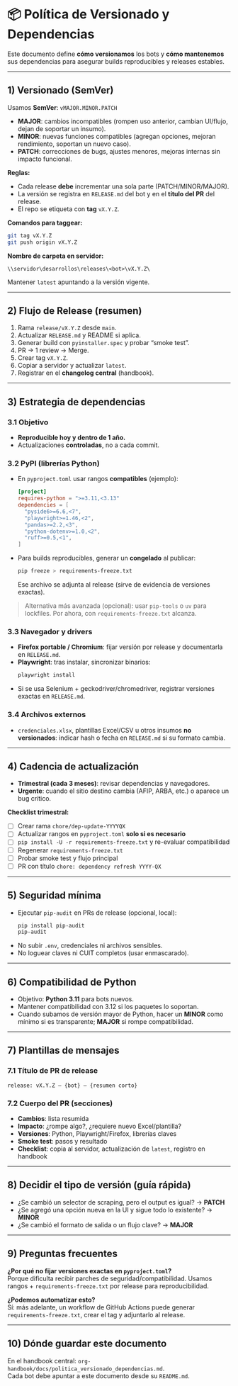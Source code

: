 # 📦 Política de Versionado y Dependencias

Este documento define **cómo versionamos** los bots y **cómo mantenemos** sus dependencias para asegurar builds reproducibles y releases estables.

---

## 1) Versionado (SemVer)
Usamos **SemVer**: `vMAJOR.MINOR.PATCH`

- **MAJOR**: cambios incompatibles (rompen uso anterior, cambian UI/flujo, dejan de soportar un insumo).
- **MINOR**: nuevas funciones compatibles (agregan opciones, mejoran rendimiento, soportan un nuevo caso).
- **PATCH**: correcciones de bugs, ajustes menores, mejoras internas sin impacto funcional.

**Reglas:**  
- Cada release **debe** incrementar una sola parte (PATCH/MINOR/MAJOR).  
- La versión se registra en `RELEASE.md` del bot y en el **título del PR** del release.  
- El repo se etiqueta con **tag** `vX.Y.Z`.

**Comandos para taggear:**
```bash
git tag vX.Y.Z
git push origin vX.Y.Z
```

**Nombre de carpeta en servidor:**
```
\\servidor\desarrollos\releases\<bot>\vX.Y.Z\
```
Mantener `latest` apuntando a la versión vigente.

---

## 2) Flujo de Release (resumen)
1. Rama `release/vX.Y.Z` desde `main`.
2. Actualizar `RELEASE.md` y README si aplica.
3. Generar build con `pyinstaller.spec` y probar “smoke test”.
4. PR → 1 review → Merge.
5. Crear tag `vX.Y.Z`.
6. Copiar a servidor y actualizar `latest`.
7. Registrar en el **changelog central** (handbook).

---

## 3) Estrategia de dependencias

### 3.1 Objetivo
- **Reproducible hoy y dentro de 1 año.**
- Actualizaciones **controladas**, no a cada commit.

### 3.2 PyPI (librerías Python)
- En `pyproject.toml` usar rangos **compatibles** (ejemplo):
  ```toml
  [project]
  requires-python = ">=3.11,<3.13"
  dependencies = [
    "pyside6>=6.6,<7",
    "playwright>=1.46,<2",
    "pandas>=2.2,<3",
    "python-dotenv>=1.0,<2",
    "ruff>=0.5,<1",
  ]
  ```
- Para builds reproducibles, generar un **congelado** al publicar:
  ```bash
  pip freeze > requirements-freeze.txt
  ```
  Ese archivo se adjunta al release (sirve de evidencia de versiones exactas).

> Alternativa más avanzada (opcional): usar `pip-tools` o `uv` para lockfiles. Por ahora, con `requirements-freeze.txt` alcanza.

### 3.3 Navegador y drivers
- **Firefox portable / Chromium**: fijar versión por release y documentarla en `RELEASE.md`.  
- **Playwright**: tras instalar, sincronizar binarios:
  ```bash
  playwright install
  ```
- Si se usa Selenium + geckodriver/chromedriver, registrar versiones exactas en `RELEASE.md`.

### 3.4 Archivos externos
- `credenciales.xlsx`, plantillas Excel/CSV u otros insumos **no versionados**: indicar hash o fecha en `RELEASE.md` si su formato cambia.

---

## 4) Cadencia de actualización
- **Trimestral (cada 3 meses)**: revisar dependencias y navegadores.
- **Urgente**: cuando el sitio destino cambia (AFIP, ARBA, etc.) o aparece un bug crítico.

**Checklist trimestral:**
- [ ] Crear rama `chore/dep-update-YYYYQX`  
- [ ] Actualizar rangos en `pyproject.toml` **solo si es necesario**  
- [ ] `pip install -U -r requirements-freeze.txt` y re-evaluar compatibilidad  
- [ ] Regenerar `requirements-freeze.txt`  
- [ ] Probar smoke test y flujo principal  
- [ ] PR con título `chore: dependency refresh YYYY-QX`

---

## 5) Seguridad mínima
- Ejecutar `pip-audit` en PRs de release (opcional, local):
  ```bash
  pip install pip-audit
  pip-audit
  ```
- No subir `.env`, credenciales ni archivos sensibles.
- No loguear claves ni CUIT completos (usar enmascarado).

---

## 6) Compatibilidad de Python
- Objetivo: **Python 3.11** para bots nuevos.  
- Mantener compatibilidad con 3.12 si los paquetes lo soportan.  
- Cuando subamos de versión mayor de Python, hacer un **MINOR** como mínimo si es transparente; **MAJOR** si rompe compatibilidad.

---

## 7) Plantillas de mensajes

### 7.1 Título de PR de release
```
release: vX.Y.Z – {bot} – {resumen corto}
```

### 7.2 Cuerpo del PR (secciones)
- **Cambios**: lista resumida  
- **Impacto**: ¿rompe algo?, ¿requiere nuevo Excel/plantilla?  
- **Versiones**: Python, Playwright/Firefox, librerías claves  
- **Smoke test**: pasos y resultado  
- **Checklist**: copia al servidor, actualización de `latest`, registro en handbook

---

## 8) Decidir el tipo de versión (guía rápida)
- ¿Se cambió un selector de scraping, pero el output es igual? → **PATCH**  
- ¿Se agregó una opción nueva en la UI y sigue todo lo existente? → **MINOR**  
- ¿Se cambió el formato de salida o un flujo clave? → **MAJOR**

---

## 9) Preguntas frecuentes
**¿Por qué no fijar versiones exactas en `pyproject.toml`?**  
Porque dificulta recibir parches de seguridad/compatibilidad. Usamos rangos + `requirements-freeze.txt` por release para reproducibilidad.

**¿Podemos automatizar esto?**  
Sí: más adelante, un workflow de GitHub Actions puede generar `requirements-freeze.txt`, crear el tag y adjuntarlo al release.

---

## 10) Dónde guardar este documento
En el handbook central: `org-handbook/docs/politica_versionado_dependencias.md`.  
Cada bot debe apuntar a este documento desde su `README.md`.
